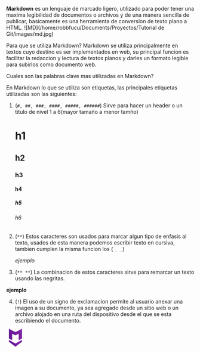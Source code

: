 **Markdown** es un lenguaje de marcado ligero, utilizado para poder tener una maxima legibilidad de documentos
o archivos y de una manera sencilla de publicar, basicamente es una herramienta de conversion de texto plano a HTML.
![MD](/home/robbfucu/Documents/Proyectos/Tutorial de Git/images/md.jpg) 

Para que se utiliza Markdown?
Markdown se utiliza principalmente en textos cuyo destino es ser implementados en web, su principal funcion es facilitar
la redaccion y lectura de textos planos y darles un formato legible para subirlos como documento web.

Cuales son las palabras clave mas utilizadas en Markdown?

En Markdown lo que se utiliza son etiquetas, las principales etiquetas utilizadas son las siguientes:
 
 1. (`#, ##, ###, ####, #####, ######`) Sirve para hacer un header o un titulo de nivel 1 a 6(mayor tamaño a menor tamño)  
    # h1 
    ## h2
    ### h3
    #### h4
    ##### h5
    ###### h6
 2. (`**`) Estos caracteres son usados para marcar algun tipo de enfasis al texto, usados de esta manera podemos escribir
 texto en cursiva, tambien cumplen la misma funcion los ( `_ _`) 
    
    *ejemplo*
    
 3. (`** **`) La combinacion de estos caracteres sirve para remarcar un texto usando las negritas.
 
 **ejemplo**
 
 4. (`!`) El uso de un signo de exclamacion permite al usuario anexar una imagen a su documento, ya sea agregado desde
 un sitio web o un archivo alojado en una ruta del dispositivo desde el que se esta escribiendo el documento.
 
 ![alt text](https://github.com/adam-p/markdown-here/raw/master/src/common/images/icon48.png "Logo Title Text 1")
 
    
 
 

